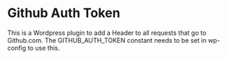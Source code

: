 # Github Auth Token
This is a Wordpress plugin to add a Header to all requests that go to Github.com. The GITHUB_AUTH_TOKEN constant needs to be set in wp-config to use this. 